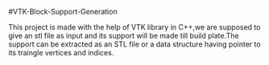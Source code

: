 #VTK-Block-Support-Generation


This project is made with the help of VTK library in C++,we are supposed to give an stl file as input and its support will be made till build plate.The support can be extracted as an STL file or a data structure having pointer to its traingle vertices and indices.
